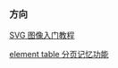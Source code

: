 ### 方向

[SVG 图像入门教程](http://www.ruanyifeng.com/blog/2018/08/svg.html)

[element table 分页记忆功能](https://github.com/wanglu05/element-ui-memory-page/)
